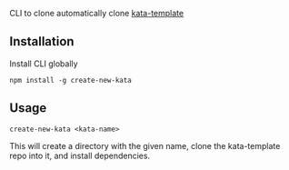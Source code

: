 CLI to clone automatically clone [kata-template](https://github.com/kaayso/kata-template)

## Installation

Install CLI globally

```
npm install -g create-new-kata
```

## Usage

```
create-new-kata <kata-name>
```

This will create a directory with the given name, clone the kata-template repo into it, and install dependencies.
